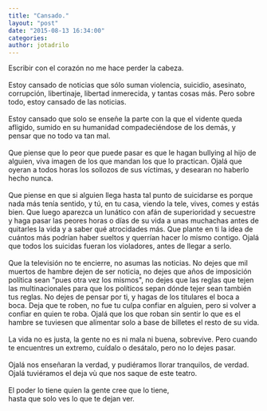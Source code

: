 ```yaml
---
title: "Cansado."
layout: "post"
date: "2015-08-13 16:34:00"
categories: 
author: jotadrilo
---
```


<div class="css-full-post-content js-full-post-content">
Escribir con el corazón no me hace perder la cabeza.<br /><br />Estoy cansado de noticias que sólo suman violencia, suicidio, asesinato, corrupción, libertinaje, libertad inmerecida, y tantas cosas más. Pero sobre todo, estoy cansado de las noticias.<br /><br />Estoy cansado que solo se enseñe la parte con la que el vidente queda afligido, sumido en su humanidad compadeciéndose de los demás, y pensar que no todo va tan mal.<br /><br />Que piense que lo peor que puede pasar es que le hagan bullying al hijo de alguien, viva imagen de los que mandan los que lo practican. Ojalá que oyeran a todos horas los sollozos de sus víctimas, y desearan no haberlo hecho nunca.<br /><br />Que piense en que si alguien llega hasta tal punto de suicidarse es porque nada más tenía sentido, y tú, en tu casa, viendo la tele, vives, comes y estás bien. Que luego aparezca un lunático con afán de superioridad y secuestre y haga pasar las peores horas o días de su vida a unas muchachas antes de quitarles la vida y a saber qué atrocidades más. Que plante en ti la idea de cuántos más podrían haber sueltos y querrían hacer lo mismo contigo. Ojalá que todos los suicidas fueran los violadores, antes de llegar a serlo.<br /><br />Que la televisión no te encierre, no asumas las noticias. No dejes que mil muertos de hambre dejen de ser noticia, no dejes que años de imposición política sean "pues otra vez los mismos", no dejes que las reglas que tejen las multinacionales para que los políticos sepan dónde tejer sean también tus reglas. No dejes de pensar por ti, y hagas de los titulares el boca a boca. Deja que te roben, no fue tu culpa confiar en alguien, pero si volver a confiar en quien te roba. Ojalá que los que roban sin sentir lo que es el hambre se tuviesen que alimentar solo a base de billetes el resto de su vida.<br /><br />La vida no es justa, la gente no es ni mala ni buena, sobrevive. Pero cuando te encuentres un extremo, cuídalo o desátalo, pero no lo dejes pasar.<br /><br />Ojalá nos enseñaran la verdad, y pudiéramos llorar tranquilos, de verdad. Ojalá tuviéramos el deja vù que nos saque de este teatro.<br /><br />El poder lo tiene quien la gente cree que lo tiene,<br />hasta que solo ves lo que te dejan ver.
</div>